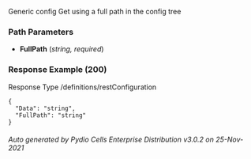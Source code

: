 






 
Generic config Get using a full path in the config tree  


### Path Parameters

 - **FullPath** (_string, required_) 




### Response Example (200)
Response Type /definitions/restConfiguration

```
{
  "Data": "string",
  "FullPath": "string"
}
```




###### Auto generated by Pydio Cells Enterprise Distribution v3.0.2 on 25-Nov-2021
